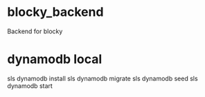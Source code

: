 # blocky_backend
Backend for blocky

# dynamodb local
sls dynamodb install
sls dynamodb migrate
sls dynamodb seed
sls dynamodb start